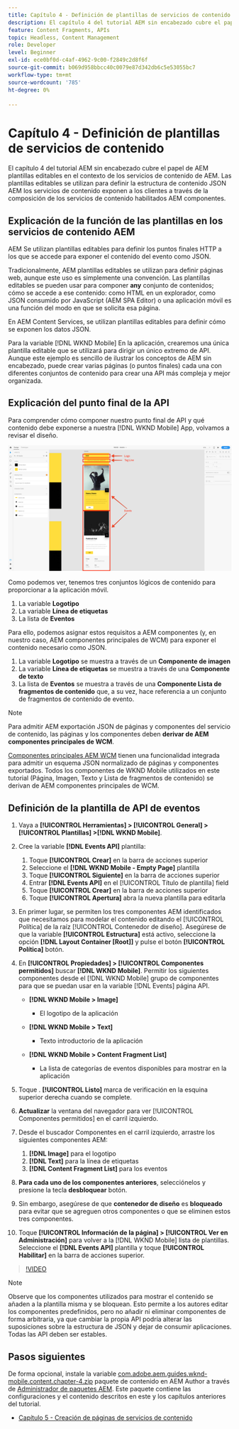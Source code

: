 ```yaml
---
title: Capítulo 4 - Definición de plantillas de servicios de contenido - Servicios de contenido
description: El capítulo 4 del tutorial AEM sin encabezado cubre el papel de AEM plantillas editables en el contexto de los servicios de contenido de AEM. Las plantillas editables se utilizan para definir la estructura de contenido JSON AEM los servicios de contenido se exponen finalmente.
feature: Content Fragments, APIs
topic: Headless, Content Management
role: Developer
level: Beginner
exl-id: ece0bf0d-c4af-4962-9c00-f2849c2d8f6f
source-git-commit: b069d958bbcc40c0079e87d342db6c5e53055bc7
workflow-type: tm+mt
source-wordcount: '785'
ht-degree: 0%

---
```


# Capítulo 4 - Definición de plantillas de servicios de contenido

El capítulo 4 del tutorial AEM sin encabezado cubre el papel de AEM plantillas editables en el contexto de los servicios de contenido de AEM. Las plantillas editables se utilizan para definir la estructura de contenido JSON AEM los servicios de contenido exponen a los clientes a través de la composición de los servicios de contenido habilitados AEM componentes.

## Explicación de la función de las plantillas en los servicios de contenido AEM

AEM Se utilizan plantillas editables para definir los puntos finales HTTP a los que se accede para exponer el contenido del evento como JSON.

Tradicionalmente, AEM plantillas editables se utilizan para definir páginas web, aunque este uso es simplemente una convención. Las plantillas editables se pueden usar para componer **any** conjunto de contenidos; cómo se accede a ese contenido: como HTML en un explorador, como JSON consumido por JavaScript (AEM SPA Editor) o una aplicación móvil es una función del modo en que se solicita esa página.

En AEM Content Services, se utilizan plantillas editables para definir cómo se exponen los datos JSON.

Para la variable [!DNL WKND Mobile] En la aplicación, crearemos una única plantilla editable que se utilizará para dirigir un único extremo de API. Aunque este ejemplo es sencillo de ilustrar los conceptos de AEM sin encabezado, puede crear varias páginas (o puntos finales) cada una con diferentes conjuntos de contenido para crear una API más compleja y mejor organizada.

## Explicación del punto final de la API

Para comprender cómo componer nuestro punto final de API y qué contenido debe exponerse a nuestra [!DNL WKND Mobile] App, volvamos a revisar el diseño.

![Descomposición de página de la API de eventos](./assets/chapter-4/design-to-component-mapping.png)

Como podemos ver, tenemos tres conjuntos lógicos de contenido para proporcionar a la aplicación móvil.

1. La variable **Logotipo**
2. La variable **Línea de etiquetas**
3. La lista de **Eventos**

Para ello, podemos asignar estos requisitos a AEM componentes (y, en nuestro caso, AEM componentes principales de WCM) para exponer el contenido necesario como JSON.

1. La variable **Logotipo** se muestra a través de un **Componente de imagen**
2. La variable **Línea de etiquetas** se muestra a través de una **Componente de texto**
3. La lista de **Eventos** se muestra a través de una **Componente Lista de fragmentos de contenido** que, a su vez, hace referencia a un conjunto de fragmentos de contenido de evento.

>[!NOTE]
>
>Para admitir AEM exportación JSON de páginas y componentes del servicio de contenido, las páginas y los componentes deben **derivar de AEM componentes principales de WCM**.
>
>[Componentes principales AEM WCM](https://github.com/Adobe-Marketing-Cloud/aem-core-wcm-components) tienen una funcionalidad integrada para admitir un esquema JSON normalizado de páginas y componentes exportados. Todos los componentes de WKND Mobile utilizados en este tutorial (Página, Imagen, Texto y Lista de fragmentos de contenido) se derivan de AEM componentes principales de WCM.

## Definición de la plantilla de API de eventos

1. Vaya a **[!UICONTROL Herramientas] > [!UICONTROL General] > [!UICONTROL Plantillas] >[!DNL WKND Mobile]**.

1. Cree la variable **[!DNL Events API]** plantilla:

   1. Toque **[!UICONTROL Crear]** en la barra de acciones superior
   1. Seleccione el **[!DNL WKND Mobile - Empty Page]** plantilla
   1. Toque **[!UICONTROL Siguiente]** en la barra de acciones superior
   1. Entrar **[!DNL Events API]** en el [!UICONTROL Título de plantilla] field
   1. Toque **[!UICONTROL Crear]** en la barra de acciones superior
   1. Toque **[!UICONTROL Apertura]** abra la nueva plantilla para editarla

1. En primer lugar, se permiten los tres componentes AEM identificados que necesitamos para modelar el contenido editando el [!UICONTROL Política] de la raíz [!UICONTROL Contenedor de diseño]. Asegúrese de que la variable **[!UICONTROL Estructura]** está activo, seleccione la opción **[!DNL Layout Container \[Root\]]** y pulse el botón **[!UICONTROL Política]** botón.
1. En **[!UICONTROL Propiedades] > [!UICONTROL Componentes permitidos]** buscar **[!DNL WKND Mobile]**. Permitir los siguientes componentes desde el [!DNL WKND Mobile] grupo de componentes para que se puedan usar en la variable [!DNL Events] página API.

   * **[!DNL WKND Mobile > Image]**

      * El logotipo de la aplicación
   * **[!DNL WKND Mobile > Text]**

      * Texto introductorio de la aplicación
   * **[!DNL WKND Mobile > Content Fragment List]**

      * La lista de categorías de eventos disponibles para mostrar en la aplicación



1. Toque . **[!UICONTROL Listo]** marca de verificación en la esquina superior derecha cuando se complete.
1. **Actualizar** la ventana del navegador para ver [!UICONTROL Componentes permitidos] en el carril izquierdo.
1. Desde el buscador Componentes en el carril izquierdo, arrastre los siguientes componentes AEM:
   1. **[!DNL Image]** para el logotipo
   2. **[!DNL Text]** para la línea de etiquetas
   3. **[!DNL Content Fragment List]** para los eventos
1. **Para cada uno de los componentes anteriores**, selecciónelos y presione la tecla **desbloquear** botón.
1. Sin embargo, asegúrese de que **contenedor de diseño** es **bloqueado** para evitar que se agreguen otros componentes o que se eliminen estos tres componentes.
1. Toque **[!UICONTROL Información de la página] > [!UICONTROL Ver en Administración]** para volver a la [!DNL WKND Mobile] lista de plantillas. Seleccione el **[!DNL Events API]** plantilla y toque **[!UICONTROL Habilitar]** en la barra de acciones superior.

>[!VIDEO](https://video.tv.adobe.com/v/28342/?quality=12&learn=on)

>[!NOTE]
>
> Observe que los componentes utilizados para mostrar el contenido se añaden a la plantilla misma y se bloquean. Esto permite a los autores editar los componentes predefinidos, pero no añadir ni eliminar componentes de forma arbitraria, ya que cambiar la propia API podría alterar las suposiciones sobre la estructura de JSON y dejar de consumir aplicaciones. Todas las API deben ser estables.

## Pasos siguientes

De forma opcional, instale la variable [com.adobe.aem.guides.wknd-mobile.content.chapter-4.zip](https://github.com/adobe/aem-guides-wknd-mobile/releases/latest) paquete de contenido en AEM Author a través de [Administrador de paquetes AEM](http://localhost:4502/crx/packmgr/index.jsp). Este paquete contiene las configuraciones y el contenido descritos en este y los capítulos anteriores del tutorial.

* [Capítulo 5 - Creación de páginas de servicios de contenido](./chapter-5.md)
